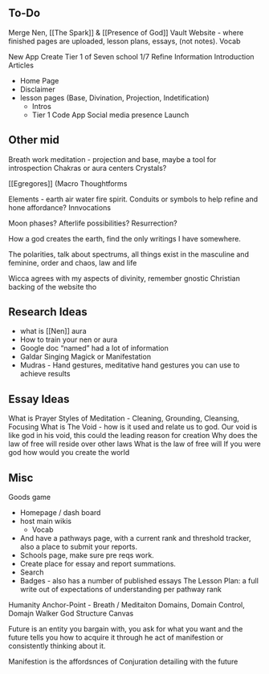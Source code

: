## To-Do
Merge Nen, [[The Spark]] & [[Presence of God]]
Vault Website - where finished pages are uploaded, lesson plans, essays, (not notes). Vocab 

New App
Create Tier 1 of Seven school 1/7
Refine Information
Introduction Articles
- Home Page
- Disclaimer
- lesson pages (Base, Divination, Projection, Indetification)
	- Intros
	- Tier 1
Code App
Social media presence
Launch

Other mid
---
Breath work meditation - projection and base, maybe a tool for introspection
Chakras or aura centers
Crystals?

[[Egregores]] (Macro Thoughtforms



Elements - earth air water fire spirit. Conduits or symbols to help refine and hone affordance?
Innvocations

Moon phases?
Afterlife possibilities? Resurrection? 

How a god creates the earth, find the only writings I have somewhere.

The polarities, talk about spectrums, all things exist in the masculine and feminine, order and chaos, law and life

Wicca agrees with my aspects of divinity, remember gnostic Christian backing of the website tho 
## Research Ideas
- what is [[Nen]] aura
- How to train your nen or aura
- Google doc “named” had a lot of information
- Galdar Singing Magick or Manifestation
- Mudras - Hand gestures, meditative hand gestures you can use to achieve results
## Essay Ideas
What is Prayer
Styles of Meditation - Cleaning, Grounding, Cleansing, Focusing
What is The Void - how is it used and relate us to god. Our void is like god in his void, this could the leading reason for creation
Why does the law of free will reside over other laws
What is the law of free will
If you were god how would you create the world

## Misc

Goods game
- Homepage / dash board
- host main wikis
	- Vocab
- And have a pathways page, with a current rank and threshold tracker, also a place to submit your reports.
- Schools page, make sure pre reqs work. 
- Create place for essay and report summations.
- Search
- Badges - also has a number of published essays
The Lesson Plan: a full write out of expectations of understanding per pathway rank



Humanity
Anchor-Point - Breath / Meditaiton 
Domains, Domain Control, Domajn Walker
God Structure Canvas

Future is an entity you bargain with, you ask for what you want and the future tells you how to acquire it through he act of manifestion or consistently thinking about it.

Manifestion is the  affordsnces of Conjuration detailing with the future 